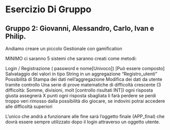 # Esercizio Di Gruppo 

## Gruppo 2: Giovanni, Alessandro, Carlo, Ivan e Philip.

Andiamo creare un piccolo Gestionale con gamification 

MINIMO  ci saranno 5 sistemi che saranno creati come metodi: 



Login / Registrazione ( password e nome[Univoco]) [Può essere composto]
Salvataggio dei valori in tipo String in un aggregazione “Registro_utenti”
Possibilità di Stampa dei dati nell’aggregazione 
Modifica dei dati da utente tramite controllo
Una serie di prove matematiche di difficoltà crescente (3 difficoltà: Somme,
divisioni, molt   [controllo risultati INT]) ogni risposta giusta assegnerà X
punti ogni risposta sbagliata li farà perdere se perdi troppo veri rimosso
dalla possibilità dio giocare, se indovini potrai accedere alle difficoltà
superiori 


L’unico che andrà a funzionare alle fine sarà l’oggetto finale (APP_final)
che dovrà essere sempre utilizzato dopo il login attraverso un oggetto
utente.